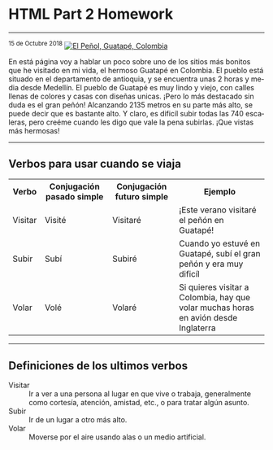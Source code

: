 <h1 style="colour:black;">HTML	Part	2	Homework</h1>
<hr>
<sup>15 de Octubre 2018</sup>

<a href="https://www.travellifex.com/top-things-to-do-in-guatape-colombia/" title="View Image Soure">
<img src="https://www.travellifex.com/wp-content/uploads/2016/04/Best-Things-To-Do-In-Guatape.jpg" alt="El Peñol, Guatapé, Colombia">
</a>

<p lang="es">En está página voy a hablar un poco sobre uno de los sitios más bonitos que he visitado en mi vida, el hermoso Guatapé en Colombia. El pueblo está situado en el departamento de antioquia, y se encuentra unas 2 horas y media desde Medellín. El pueblo de Guatapé es muy lindo y viejo, con calles llenas de colores y casas con diseñas unicas. ¡Pero lo más destacado sin duda es el gran peñón! Alcanzando 2135 metros en su parte más alto, se puede decir que es bastante alto. Y claro, es dificíl subir todas las 740 escaleras, pero creéme cuando les digo que vale la pena subirlas.
¡Que vistas más hermosas!</p>
<hr>
<h2>Verbos para usar cuando se viaja</h2>
<table>
<tr>
<th>Verbo</th>
<th>Conjugación pasado simple</th>
<th>Conjugación futuro simple</th>
<th>Ejemplo</th>
</tr>
<tr>
<td>Visitar</td>
<td>Visité</td>
<td>Visitaré</td>
<td>¡Este verano visitaré el peñón en Guatapé!</td>
</tr>
<tr>
<td>Subir</td>
<td>Subí</td>
<td>Subiré</td>
<td>Cuando yo estuvé en Guatapé, subí el gran peñón y era muy dificíl</td>
</tr>
<tr>
<td>Volar</td>
<td>Volé</td>
<td>Volaré</td>
<td>Si quieres visitar a Colombia, hay que volar muchas horas en avión desde Inglaterra</td>
</tr>
</table>
<hr>
<h2>Definiciones de los ultimos verbos</h2>
<dl>
<dt>Visitar</dt>
<dd>Ir a ver a una persona al lugar en que vive o trabaja, generalmente como cortesía, atención, amistad, etc., o para tratar algún asunto.</dd>
<dt>Subir</dt>
<dd>Ir de un lugar a otro más alto.</dd>
<dt>Volar</dt>
<dd>Moverse por el aire usando alas o un medio artificial.</dd>
</dl>
